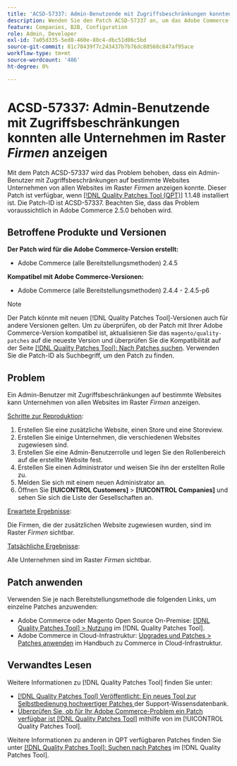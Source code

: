 ```yaml
---
title: 'ACSD-57337: Admin-Benutzende mit Zugriffsbeschränkungen konnten alle Unternehmen im Raster *Firmen* anzeigen'
description: Wenden Sie den Patch ACSD-57337 an, um das Adobe Commerce-Problem zu beheben, bei dem ein Admin-Benutzer mit Zugriffsbeschränkungen auf bestimmte Websites Unternehmen von allen Websites im Raster *Unternehmen* anzeigen kann.
feature: Companies, B2B, Configuration
role: Admin, Developer
exl-id: 7a05d335-5ed8-460e-80c4-dbc51d06c5bd
source-git-commit: 81c78439f7c243437b7b76dc80560c847af95ace
workflow-type: tm+mt
source-wordcount: '406'
ht-degree: 0%

---
```


# ACSD-57337: Admin-Benutzende mit Zugriffsbeschränkungen konnten alle Unternehmen im Raster *Firmen* anzeigen

Mit dem Patch ACSD-57337 wird das Problem behoben, dass ein Admin-Benutzer mit Zugriffsbeschränkungen auf bestimmte Websites Unternehmen von allen Websites im Raster *Firmen* anzeigen konnte. Dieser Patch ist verfügbar, wenn [[!DNL Quality Patches Tool (QPT)]](https://experienceleague.adobe.com/en/docs/commerce-knowledge-base/kb/announcements/commerce-announcements/magento-quality-patches-released-new-tool-to-self-serve-quality-patches) 1.1.48 installiert ist. Die Patch-ID ist ACSD-57337. Beachten Sie, dass das Problem voraussichtlich in Adobe Commerce 2.5.0 behoben wird.

## Betroffene Produkte und Versionen

**Der Patch wird für die Adobe Commerce-Version erstellt:**

* Adobe Commerce (alle Bereitstellungsmethoden) 2.4.5

**Kompatibel mit Adobe Commerce-Versionen:**

* Adobe Commerce (alle Bereitstellungsmethoden) 2.4.4 - 2.4.5-p6

>[!NOTE]
>
>Der Patch könnte mit neuen [!DNL Quality Patches Tool]-Versionen auch für andere Versionen gelten. Um zu überprüfen, ob der Patch mit Ihrer Adobe Commerce-Version kompatibel ist, aktualisieren Sie das `magento/quality-patches` auf die neueste Version und überprüfen Sie die Kompatibilität auf der Seite [[!DNL Quality Patches Tool]: Nach Patches suchen](https://experienceleague.adobe.com/tools/commerce-quality-patches/index.html). Verwenden Sie die Patch-ID als Suchbegriff, um den Patch zu finden.

## Problem

Ein Admin-Benutzer mit Zugriffsbeschränkungen auf bestimmte Websites kann Unternehmen von allen Websites im Raster *Firmen* anzeigen.

<u>Schritte zur Reproduktion</u>:

1. Erstellen Sie eine zusätzliche Website, einen Store und eine Storeview.
1. Erstellen Sie einige Unternehmen, die verschiedenen Websites zugewiesen sind.
1. Erstellen Sie eine Admin-Benutzerrolle und legen Sie den Rollenbereich auf die erstellte Website fest.
1. Erstellen Sie einen Administrator und weisen Sie ihn der erstellten Rolle zu.
1. Melden Sie sich mit einem neuen Administrator an.
1. Öffnen Sie **[!UICONTROL Customers]** > **[!UICONTROL Companies]** und sehen Sie sich die Liste der Gesellschaften an.

<u>Erwartete Ergebnisse</u>:

Die Firmen, die der zusätzlichen Website zugewiesen wurden, sind im Raster *Firmen* sichtbar.

<u>Tatsächliche Ergebnisse</u>:

Alle Unternehmen sind im Raster *Firmen* sichtbar.

## Patch anwenden

Verwenden Sie je nach Bereitstellungsmethode die folgenden Links, um einzelne Patches anzuwenden:

* Adobe Commerce oder Magento Open Source On-Premise: [[!DNL Quality Patches Tool] > Nutzung](/help/tools/quality-patches-tool/usage.md) im [!DNL Quality Patches Tool].
* Adobe Commerce in Cloud-Infrastruktur: [Upgrades und Patches > Patches anwenden](https://experienceleague.adobe.com/docs/commerce-cloud-service/user-guide/develop/upgrade/apply-patches.html) im Handbuch zu Commerce in Cloud-Infrastruktur.

## Verwandtes Lesen

Weitere Informationen zu [!DNL Quality Patches Tool] finden Sie unter:

* [[!DNL Quality Patches Tool] Veröffentlicht: Ein neues Tool zur Selbstbedienung hochwertiger Patches ](https://experienceleague.adobe.com/en/docs/commerce-knowledge-base/kb/announcements/commerce-announcements/magento-quality-patches-released-new-tool-to-self-serve-quality-patches) der Support-Wissensdatenbank.
* [Überprüfen Sie, ob für Ihr Adobe Commerce-Problem ein Patch verfügbar ist [!DNL Quality Patches Tool]](/help/tools/quality-patches-tool/patches-available-in-qpt/check-patch-for-magento-issue-with-magento-quality-patches.md) mithilfe von im [!UICONTROL Quality Patches Tool].


Weitere Informationen zu anderen in QPT verfügbaren Patches finden Sie unter [[!DNL Quality Patches Tool]: Suchen nach Patches](https://experienceleague.adobe.com/tools/commerce-quality-patches/index.html) im [!DNL Quality Patches Tool].
